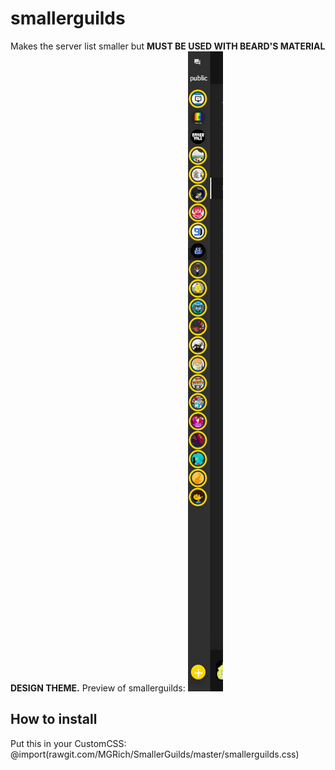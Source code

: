 # smallerguilds
Makes the server list smaller but **MUST BE USED WITH BEARD'S MATERIAL DESIGN THEME.**
Preview of smallerguilds:
![](https://raw.githubusercontent.com/MGRich/smallerguilds/master/smallerguilds.PNG)

## How to install
Put this in your CustomCSS:
@import(rawgit.com/MGRich/SmallerGuilds/master/smallerguilds.css)
